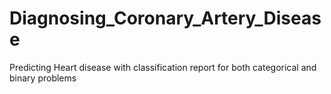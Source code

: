 # Diagnosing_Coronary_Artery_Disease
Predicting Heart disease with classification report for both categorical and binary problems
